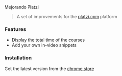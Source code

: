 Mejorando Platzi

> A set of improvements for the [platzi.com](https://platzi.com) platform

### Features

- Display the total time of the courses
- Add your own in-video snippets

### Installation

Get the latest version from the [chrome store](https://chrome.google.com/webstore/detail/fmajabjciiepkmkhbclpekpoidfkgjnd/publish-accepted?authuser=0&hl=es-419)
